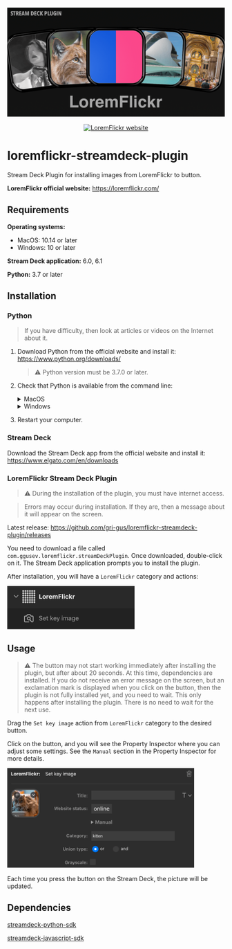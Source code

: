 <p align="center">
    <a>
        <img src="https://raw.githubusercontent.com/gri-gus/loremflickr-streamdeck-plugin/main/assets/images/cover.png" 
        alt="loremflickr-streamdeck-plugin">
    </a>
</p>

<p align="center">
    <a href="https://loremflickr.com/" target="_blank">
        <img src="https://img.shields.io/website?down_color=FF3E87&down_message=offline&label=LoremFlickr website&up_color=004DDD&up_message=online&url=https%3A%2F%2Floremflickr.com%2F" 
         alt="LoremFlickr website">
    </a>
</p>

# loremflickr-streamdeck-plugin

Stream Deck Plugin for installing images from LoremFlickr to button.

**LoremFlickr official website:** https://loremflickr.com/

## Requirements

**Operating systems:**

* MacOS: 10.14 or later
* Windows: 10 or later

**Stream Deck application:** 6.0, 6.1

**Python:** 3.7 or later

## Installation

### Python

> If you have difficulty, then look at articles or videos on the Internet about it.

1. Download Python from the official website and install it: https://www.python.org/downloads/

   > ⚠️ Python version must be 3.7.0 or later.


2. Check that Python is available from the command line:

   <details><summary>MacOS</summary>

   Open the `Terminal` application, enter the command below and press Return(Enter):

   ```shell
   python3 -V
   ```

   If you get a response that looks like `Python 3.10.4`, then you have done everything right.

   If there is no response, then you have installed Python incorrectly.

   </details>

   <details><summary>Windows</summary>

   Open the `Command Prompt` application, enter the command below and press Return(Enter):

   ```shell
   python -V
   ```

   If you get a response that looks like `Python 3.10.4`, then you have done everything right.

   If there is no response, then you have installed Python incorrectly.

   </details>

3. Restart your computer.

### Stream Deck

Download the Stream Deck app from the official website and install it: https://www.elgato.com/en/downloads

### LoremFlickr Stream Deck Plugin

> ⚠️ During the installation of the plugin, you must have internet access.

> Errors may occur during installation. If they are, then a message about it will appear on the screen.

Latest release: https://github.com/gri-gus/loremflickr-streamdeck-plugin/releases

You need to download a file called `com.ggusev.loremflickr.streamDeckPlugin`. Once downloaded, double-click on it. The
Stream Deck application prompts you to install the plugin.

After installation, you will have a `LoremFlickr` category and actions:

<img width="295" height="100" src="https://raw.githubusercontent.com/gri-gus/loremflickr-streamdeck-plugin/main/assets/images/category.png" alt="category">

## Usage

> ⚠️ The button may not start working immediately after installing the plugin, but after about 20 seconds. At this time,
> dependencies are installed. If you do not receive an error message on the screen, but an exclamation mark is displayed
> when you click on the button, then the plugin is not fully installed yet, and you need to wait. This only happens
> after installing the plugin. There is no need to wait for the next use.

Drag the `Set key image` action from `LoremFlickr` category to the desired button.

Click on the button, and you will see the Property Inspector where you can adjust some settings. See the `Manual`
section
in the Property Inspector for more details.

<img width="433" height="230" src="https://raw.githubusercontent.com/gri-gus/loremflickr-streamdeck-plugin/main/assets/images/setkeyimage_pi.png" alt="setkeyimage_pi">

Each time you press the button on the Stream Deck, the picture will be updated.

## Dependencies

[streamdeck-python-sdk](https://github.com/gri-gus/streamdeck-python-sdk)

[streamdeck-javascript-sdk](https://github.com/elgatosf/streamdeck-javascript-sdk)
